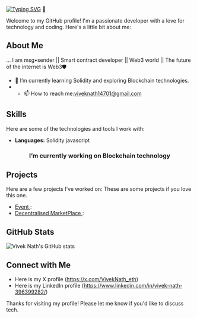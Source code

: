 [![Typing SVG](https://readme-typing-svg.demolab.com?font=Fira+Code&pause=1000&width=435&lines=+Hey+i+am+Vivek+Nath+Goswami)](https://git.io/typing-svg) 👋

Welcome to my GitHub profile! I'm a passionate developer with a love for technology and coding. Here's a little bit about me:

## About Me
... I am msg•sender || Smart contract developer || Web3 world || The future of the internet is Web3🛡

- 🌱 I’m currently learning Solidity  and exploring Blockchain technologies.
- - 📫 How to reach me:viveknath14701@gmail.com

## Skills

Here are some of the technologies and tools I work with:

- **Languages:** Solidity javascript

<h3 align="center">I’m currently working on Blockchain technology </h3>

## Projects

Here are a few projects I've worked on:
These are some projects if you love this one.

- [Event ](https://github.com/viveknath13/SolidityProject): 
- [Decentralised MarketPlace ](https://github.com/viveknath13/decentralized-marketplace-smart-contract): 

## GitHub Stats

![Vivek Nath's GitHub stats](https://github-readme-stats.vercel.app/api?username=viveknath13&show_icons=true&theme=radical)

## Connect with Me

- Here is my  X profile (https://x.com/VivekNath_eth)
- Here is my  LinkedIn profile  (https://www.linkedin.com/in/vivek-nath-396399282/)


Thanks for visiting my profile! Please let me know if you'd like to  discuss tech.
